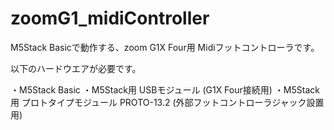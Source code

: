 # zoomG1_midiController
M5Stack Basicで動作する、zoom G1X Four用 Midiフットコントローラです。

以下のハードウエアが必要です。

・M5Stack Basic
・M5Stack用 USBモジュール (G1X Four接続用)
・M5Stack用 プロトタイプモジュール PROTO-13.2 (外部フットコントローラジャック設置用)
